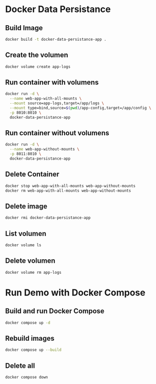 # Docker Data Persistance

## Build Image

```bash
docker build -t docker-data-persistance-app .
```

## Create the volumen

```bash
docker volume create app-logs
```

## Run container with volumens 

```bash
docker run -d \
  --name web-app-with-all-mounts \
  --mount source=app-logs,target=/app/logs \
  --mount type=bind,source=$(pwd)/app-config,target=/app/config \
  -p 8010:8010 \
  docker-data-persistance-app
```

## Run container without volumens 

```bash
docker run -d \
  --name web-app-without-mounts \
  -p 8011:8010 \
  docker-data-persistance-app
```

## Delete Container 

```bash
docker stop web-app-with-all-mounts web-app-without-mounts
docker rm web-app-with-all-mounts web-app-without-mounts
```

## Delete image

```bash
docker rmi docker-data-persistance-app
```

## List volumen

```bash
docker volume ls
```

## Delete volumen

```bash
docker volume rm app-logs
```

# Run Demo with Docker Compose

## Build and run Docker Compose

```bash
docker compose up -d
```

## Rebuild images

```bash
docker compose up --build
```

## Delete all

```bash
docker compose down
```

